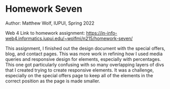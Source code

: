 # Homework Seven

Author: Matthew Wolf, IUPUI, Spring 2022

Web 4 Link to homework assignment:
https://in-info-web4.informatics.iupui.edu/~wolfmi/n215/homework-seven/ 

This assignment, I finished out the design document with the special offers, blog, and contact pages. This was more work in refining how I used media queries and responsive design for elements, especially with percentages. This one got particularly confusing with so many overlapping layers of divs that I created trying to create responsive elements. It was a challenge, especially on the special offers page to keep all of the elements in the correct position as the page is made smaller. 

